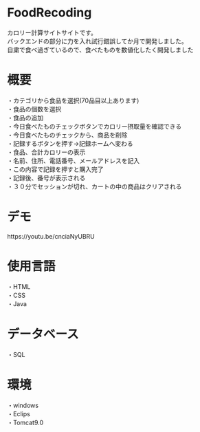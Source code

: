 # FoodRecoding
カロリー計算サイトサイトです。<br>
バックエンドの部分に力を入れ試行錯誤してか月で開発しました。<br>
自粛で食べ過ぎているので、食べたものを数値化したく開発しました<br>

<h1>概要</h1>
・カテゴリから食品を選択(70品目以上あります)<br>
・食品の個数を選択<br>
・食品の追加<br>
・今日食べたものチェックボタンでカロリー摂取量を確認できる<br>
・今日食べたものチェックから、商品を削除<br>
・記録するボタンを押す→記録ホームへ変わる<br>
・食品、合計カロリーの表示<br>
・名前、住所、電話番号、メールアドレスを記入<br>
・この内容で記録を押すと購入完了<br>
・記録後、番号が表示される<br>
・３０分でセッションが切れ、カートの中の商品はクリアされる<br>

<h1>デモ</h1>
  https://youtu.be/cnciaNyUBRU
  
<h1>使用言語</h1>
・HTML<br>
・CSS<br>
・Java<br>

<h1>データベース</h1>
・SQL


<h1>環境</h1>
・windows<br>
・Eclips<br>
・Tomcat9.0<br>

  
